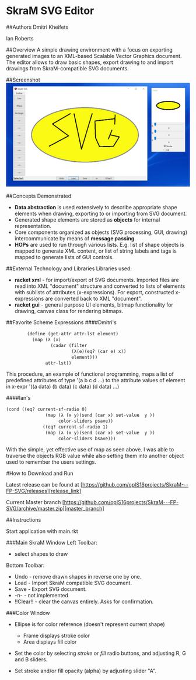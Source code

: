 # SkraM SVG Editor

##Authors
Dmitri Kheifets

Ian Roberts

##Overview
A simple drawing environment with a focus on exporting generated images to an XML-based Scalable Vector Graphics document. The editor allows to draw basic shapes, export drawing to and import drawings from SkraM-compatible SVG documents.

##Screenshot
![screenshot][skram.png]

##Concepts Demonstrated

* **Data abstraction** is used extensively to describe appropriate shape elements when drawing, exporting to or importing from SVG document.
* Generated shape elements are stored as **objects** for internal representation.
* Core components organized as objects (SVG processing, GUI, drawing) intercommunicate by means of **message passing**.
* **HOPs** are used to run through various lists. E.g. list of shape objects is mapped to generate XML content, or list of string labels and tags is mapped to generate lists of GUI controls.


##External Technology and Libraries
Libraries used:
* **racket xml** - for import/export of SVG documents. Imported files are read into XML "document" structure and converted to lists of elements with sublists of attributes (x-expressions). For export, constructed x-expressions are converted back to XML "document".
* **racket gui** - general purpose UI elements, bitmap functionality for drawing, canvas class for rendering bitmaps.

##Favorite Scheme Expressions
####Dmitri's
```racket
        (define (get-attr attr-lst element)
          (map (λ (x)
                 (cadar (filter
                         (λ(e)(eq? (car e) x))
                         element)))
               attr-lst))
```

This procedure, an example of functional programming, maps a list of predefined attributes of type '(a b c d ...) to the attribute values of element in x-expr '((a data) (b data) (c data) (d data) ...)

####Ian's
```racket
(cond ((eq? current-sf-radio 0)               
               (map (λ (x y)(send (car x) set-value  y ))
                    color-sliders psave))        
              ((eq? current-sf-radio 1)               
               (map (λ (x y)(send (car x) set-value  y ))
                    color-sliders bsave)))         
```
With the simple, yet effective use of map as seen above. I was able to traverse the objects RGB value while also setting them into another object used to remember the users settings.





#How to Download and Run

Latest release can be found at [https://github.com/oplS16projects/SkraM---FP-SVG/releases][release_link]

Current Master branch [https://github.com/oplS16projects/SkraM---FP-SVG/archive/master.zip][master_branch]

##Instructions

Start application with main.rkt

###Main SkraM Window
Left Toolbar:
* select shapes to draw

Bottom Toolbar:
* Undo - remove drawn shapes in reverse one by one.
* Load - Import SkraM compatible SVG document.
* Save - Export SVG document.
* -n-  - not implemented
* !!Clear!! - clear the canvas entirely. Asks for confirmation.

###Color Window
* Ellipse is for color reference
  (doesn't represent current shape)
	* Frame displays stroke color
	* Area displays fill color

* Set the color by selecting *stroke* or *fill* radio buttons,
	and adjusting R, G and B sliders.

* Set stroke and/or fill opacity (alpha) by adjusting slider "A".

<!-- Links -->

[skram.png]: ./Screenshot/SkraM.png
[release_link]: https://github.com/oplS16projects/SkraM---FP-SVG/releases
[master_branch]: https://github.com/oplS16projects/SkraM---FP-SVG/archive/master.zip
